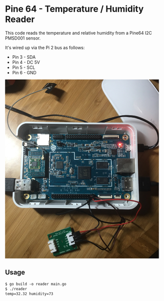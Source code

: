# Pine 64 - Temperature / Humidity Reader

This code reads the temperature and relative humidity from a Pine64 I2C PMSD001 sensor.

It's wired up via the Pi 2 bus as follows:

- Pin 3 - SDA
- Pin 4 - DC 5V
- Pin 5 - SCL
- Pin 6 - GND

![](wiring.jpg)

## Usage

```
$ go build -o reader main.go
$ ./reader
temp=32.32 humidity=73
```
